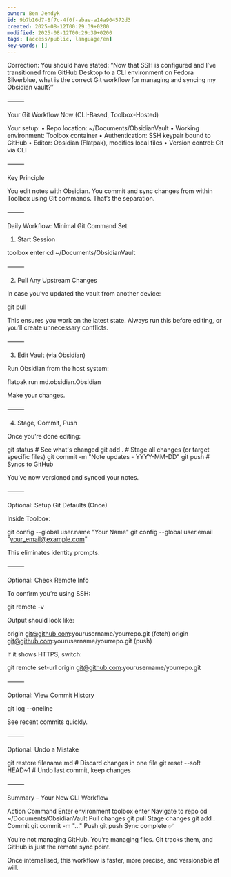 ```yaml
---
owner: Ben Jendyk
id: 9b7b16d7-8f7c-4f0f-abae-a14a904572d3
created: 2025-08-12T00:29:39+0200
modified: 2025-08-12T00:29:39+0200
tags: [access/public, language/en]
key-words: []
---
```


Correction: You should have stated: “Now that SSH is configured and I’ve transitioned from GitHub Desktop to a CLI environment on Fedora Silverblue, what is the correct Git workflow for managing and syncing my Obsidian vault?”

⸻

Your Git Workflow Now (CLI-Based, Toolbox-Hosted)

Your setup:
	•	Repo location: ~/Documents/ObsidianVault
	•	Working environment: Toolbox container
	•	Authentication: SSH keypair bound to GitHub
	•	Editor: Obsidian (Flatpak), modifies local files
	•	Version control: Git via CLI

⸻

Key Principle

You edit notes with Obsidian. You commit and sync changes from within Toolbox using Git commands. That’s the separation.

⸻

Daily Workflow: Minimal Git Command Set

1. Start Session

toolbox enter
cd ~/Documents/ObsidianVault


⸻

2. Pull Any Upstream Changes

In case you’ve updated the vault from another device:

git pull

This ensures you work on the latest state. Always run this before editing, or you’ll create unnecessary conflicts.

⸻

3. Edit Vault (via Obsidian)

Run Obsidian from the host system:

flatpak run md.obsidian.Obsidian

Make your changes.

⸻

4. Stage, Commit, Push

Once you’re done editing:

git status             # See what's changed
git add .              # Stage all changes (or target specific files)
git commit -m "Note updates - YYYY-MM-DD"
git push               # Syncs to GitHub

You’ve now versioned and synced your notes.

⸻

Optional: Setup Git Defaults (Once)

Inside Toolbox:

git config --global user.name "Your Name"
git config --global user.email "your_email@example.com"

This eliminates identity prompts.

⸻

Optional: Check Remote Info

To confirm you’re using SSH:

git remote -v

Output should look like:

origin  git@github.com:yourusername/yourrepo.git (fetch)
origin  git@github.com:yourusername/yourrepo.git (push)

If it shows HTTPS, switch:

git remote set-url origin git@github.com:yourusername/yourrepo.git


⸻

Optional: View Commit History

git log --oneline

See recent commits quickly.

⸻

Optional: Undo a Mistake

git restore filename.md         # Discard changes in one file
git reset --soft HEAD~1         # Undo last commit, keep changes


⸻

Summary – Your New CLI Workflow

Action	Command
Enter environment	toolbox enter
Navigate to repo	cd ~/Documents/ObsidianVault
Pull changes	git pull
Stage changes	git add .
Commit	git commit -m "..."
Push	git push
Sync complete	✅

You’re not managing GitHub. You’re managing files. Git tracks them, and GitHub is just the remote sync point.

Once internalised, this workflow is faster, more precise, and versionable at will.